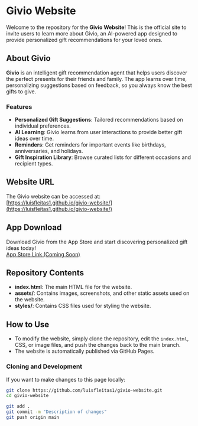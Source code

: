 # Givio Website

Welcome to the repository for the **Givio Website**! This is the official site to invite users to learn more about Givio, an AI-powered app designed to provide personalized gift recommendations for your loved ones.

## About Givio

**Givio** is an intelligent gift recommendation agent that helps users discover the perfect presents for their friends and family. The app learns over time, personalizing suggestions based on feedback, so you always know the best gifts to give.

### Features

- **Personalized Gift Suggestions**: Tailored recommendations based on individual preferences.
- **AI Learning**: Givio learns from user interactions to provide better gift ideas over time.
- **Reminders**: Get reminders for important events like birthdays, anniversaries, and holidays.
- **Gift Inspiration Library**: Browse curated lists for different occasions and recipient types.

## Website URL

The Givio website can be accessed at:  
[https://luisfleitas1.github.io/givio-website/](https://luisfleitas1.github.io/givio-website/)

## App Download

Download Givio from the App Store and start discovering personalized gift ideas today!  
[App Store Link (Coming Soon)](https://apps.apple.com/)

## Repository Contents

- **index.html**: The main HTML file for the website.
- **assets/**: Contains images, screenshots, and other static assets used on the website.
- **styles/**: Contains CSS files used for styling the website.

## How to Use

- To modify the website, simply clone the repository, edit the `index.html`, CSS, or image files, and push the changes back to the main branch.
- The website is automatically published via GitHub Pages.

### Cloning and Development

If you want to make changes to this page locally:

```sh
git clone https://github.com/luisfleitas1/givio-website.git
cd givio-website

git add .
git commit -m "Description of changes"
git push origin main

